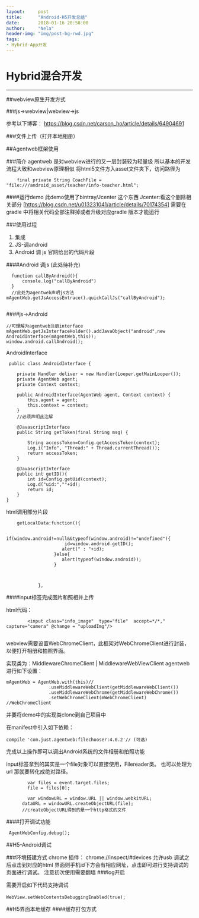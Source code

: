 ```yaml
---
layout:     post
title:      "Android-H5开发总结"
date:       2018-01-16 20:58:00
author:     "Nela"
header-img: "img/post-bg-rwd.jpg"
tags:
- Hybrid-App开发
---
```


# Hybrid混合开发
---
##webview原生开发方式

###js->webview|webview->js

参考以下博客：
https://blog.csdn.net/carson_ho/article/details/64904691

###文件上传（打开本地相册）


##Agentweb框架使用

###简介
agentweb 是对webview进行的又一层封装较为轻量级
所以基本的开发流程大致和webview原理相似
将html5文件方入asset文件夹下，访问路径为

```
    final private String CoachFile = "file:///android_asset/teacher/info-teacher.html";

```

####运行demo
此demo使用了bintray/Jcenter 这个东西
Jcenter:看这个删除相关部分
[https://blog.csdn.net/u013231041/article/details/70174354]
需要在gradle 中将相关代码全部注释掉或者升级对应gradle 版本才能运行

###使用过程
1. 集成
2. JS-调android
3. Android 调 js
官网给出的代码片段

####Android 调js (此处待补充)

```
  function callByAndroid(){
      console.log("callByAndroid")
  }
  //此处为agentweb声明js方法
mAgentWeb.getJsAccessEntrace().quickCallJs("callByAndroid");
      
```

####js->Android

```
//可理解为agentweb注册interface
mAgentWeb.getJsInterfaceHolder().addJavaObject("android",new AndroidInterface(mAgentWeb,this));
window.android.callAndroid();
```

AndroidInterface

```
 public class AndroidInterface {

    private Handler deliver = new Handler(Looper.getMainLooper());
    private AgentWeb agent;
    private Context context;

    public AndroidInterface(AgentWeb agent, Context context) {
        this.agent = agent;
        this.context = context;
    }
	//必须声明此注解

    @JavascriptInterface
    public String getToken(final String msg) {

        String accessToken=Config.getAccessToken(context);
        Log.i("Info", "Thread:" + Thread.currentThread());
        return accessToken;
    }

    @JavascriptInterface
    public int getID(){
        int id=Config.getUid(context);
        Log.d("uid:",""+id);
        return id;
    }
}
```

html调用部分片段

```
	getLocalData:function(){

                  if(window.android!=null&&typeof(window.android)!="undefined"){
                      id=window.android.getID();
                     alert(" : "+id);
                  }else{
                     alert(typeof(window.android));
                  }



      		},
```

####input标签完成图片和照相并上传

html代码：

```
		<input class="info_image"  type="file"  accept=*/*,"  capture="camera" @change = "uploadImg"/>	
    	
```

webview需要设置WebChromeClient，此框架对WebChromeClient进行封装，以便打开相册和拍照界面。

实现类为：MiddlewareChromeClient | MiddlewareWebViewClient
agentweb进行如下设置：

```
mAgentWeb = AgentWeb.with(this)//
                .useMiddlewareWebClient(getMiddlewareWebClient())
                .useMiddlewareWebChrome(getMiddlewareWebChrome())
                .setWebChromeClient(mWebChromeClient) //WebChromeClient 
```
并要将demo中的实现类clone到自己项目中

在manifest中引入如下依赖：

```
compile 'com.just.agentweb:filechooser:4.0.2'// (可选)
```

完成以上操作即可以调出Android系统的文件相册和拍照功能

input标签拿到的其实是一个file对象可以直接使用，Filereader类。
也可以处理为url 那就要转化成绝对路径。
```
		var files = event.target.files;
		file = files[0];

		var windowURL = window.URL || window.webkitURL;
      dataURL = windowURL.createObjectURL(file);
      //createObjectURL得到的是一个http格式的文件

```

####打开调试功能

```
 AgentWebConfig.debug();

```
##H5-Android调试

###环境搭建方式
chrome 插件： chrome://inspect/#devices
允许usb 调试之后点击到对应的html 界面则手机id下方会有相应网址，点击即可进行支持调试的页面进行调试。
注意初次使用需要翻墙
###log开启

需要开启如下代码支持调试

```
WebView.setWebContentsDebuggingEnabled(true);　
```

##H5界面本地缓存
####缓存打包方式

##


